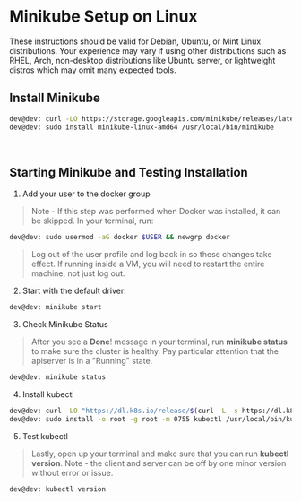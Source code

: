 # Minikube Setup on Linux

These instructions should be valid for Debian, Ubuntu, or Mint Linux distributions. Your experience may vary if using other distributions such as RHEL, Arch, non-desktop distributions like Ubuntu server, or lightweight distros which may omit many expected tools.

## Install Minikube

```bash
dev@dev: curl -LO https://storage.googleapis.com/minikube/releases/latest/minikube-linux-amd64
dev@dev: sudo install minikube-linux-amd64 /usr/local/bin/minikube
```

<br />

## Starting Minikube and Testing Installation

1. Add your user to the docker group

> Note - If this step was performed when Docker was installed, it can be skipped. In your terminal, run:

```bash
dev@dev: sudo usermod -aG docker $USER && newgrp docker
```

> Log out of the user profile and log back in so these changes take effect. If running inside a VM, you will need to restart the entire machine, not just log out.

2. Start with the default driver:

```bash
dev@dev: minikube start
```

3. Check Minikube Status

> After you see a **Done**! message in your terminal, run **minikube status** to make sure the cluster is healthy. Pay particular attention that the apiserver is in a "Running" state.

```bash
dev@dev: minikube status
```

4. Install kubectl

```bash
dev@dev: curl -LO "https://dl.k8s.io/release/$(curl -L -s https://dl.k8s.io/release/stable.txt)/bin/linux/amd64/kubectl"
dev@dev: sudo install -o root -g root -m 0755 kubectl /usr/local/bin/kubectl
```

5. Test kubectl

> Lastly, open up your terminal and make sure that you can run **kubectl version**. Note - the client and server can be off by one minor version without error or issue.

```bash
dev@dev: kubectl version
```